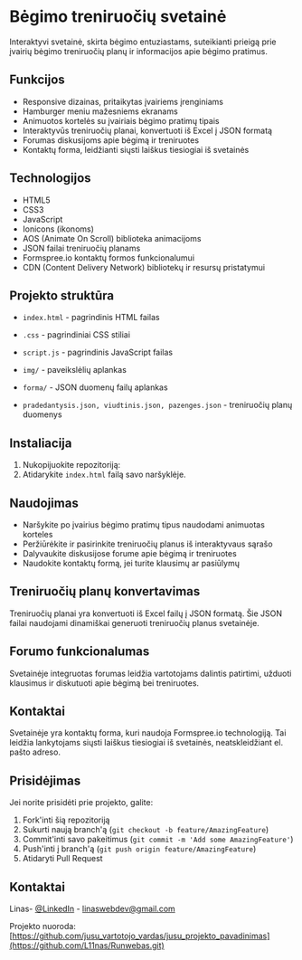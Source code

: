 # Bėgimo treniruočių svetainė

Interaktyvi svetainė, skirta bėgimo entuziastams, suteikianti prieigą prie įvairių bėgimo treniruočių planų ir informacijos apie bėgimo pratimus.

## Funkcijos

- Responsive dizainas, pritaikytas įvairiems įrenginiams
- Hamburger meniu mažesniems ekranams
- Animuotos kortelės su įvairiais bėgimo pratimų tipais
- Interaktyvūs treniruočių planai, konvertuoti iš Excel į JSON formatą
- Forumas diskusijoms apie bėgimą ir treniruotes
- Kontaktų forma, leidžianti siųsti laiškus tiesiogiai iš svetainės

## Technologijos

- HTML5
- CSS3
- JavaScript
- Ionicons (ikonoms)
- AOS (Animate On Scroll) biblioteka animacijoms
- JSON failai treniruočių planams
- Formspree.io kontaktų formos funkcionalumui
- CDN (Content Delivery Network) bibliotekų ir resursų pristatymui

## Projekto struktūra

- `index.html` - pagrindinis HTML failas

- `.css` - pagrindiniai CSS stiliai
- `script.js` - pagrindinis JavaScript failas
- `img/` - paveikslėlių aplankas
- `forma/` - JSON duomenų failų aplankas
- `pradedantysis.json, viudtinis.json, pazenges.json` - treniruočių planų duomenys

## Instaliacija

1. Nukopijuokite repozitoriją:
2. Atidarykite `index.html` failą savo naršyklėje.

## Naudojimas

- Naršykite po įvairius bėgimo pratimų tipus naudodami animuotas korteles
- Peržiūrėkite ir pasirinkite treniruočių planus iš interaktyvaus sąrašo
- Dalyvaukite diskusijose forume apie bėgimą ir treniruotes
- Naudokite kontaktų formą, jei turite klausimų ar pasiūlymų

## Treniruočių planų konvertavimas

Treniruočių planai yra konvertuoti iš Excel failų į JSON formatą. Šie JSON failai naudojami dinamiškai generuoti treniruočių planus svetainėje.

## Forumo funkcionalumas

Svetainėje integruotas forumas leidžia vartotojams dalintis patirtimi, užduoti klausimus ir diskutuoti apie bėgimą bei treniruotes.

## Kontaktai

Svetainėje yra kontaktų forma, kuri naudoja Formspree.io technologiją. Tai leidžia lankytojams siųsti laiškus tiesiogiai iš svetainės, neatskleidžiant el. pašto adreso.

## Prisidėjimas

Jei norite prisidėti prie projekto, galite:

1. Fork'inti šią repozitoriją
2. Sukurti naują branch'ą (`git checkout -b feature/AmazingFeature`)
3. Commit'inti savo pakeitimus (`git commit -m 'Add some AmazingFeature'`)
4. Push'inti į branch'ą (`git push origin feature/AmazingFeature`)
5. Atidaryti Pull Request

## Kontaktai

Linas- [@LinkedIn](https://lt.linkedin.com/in/linas-ulevi%C4%8Dius-48366113b) - linaswebdev@gmail.com

Projekto nuoroda: [https://github.com/jusu_vartotojo_vardas/jusu_projekto_pavadinimas](https://github.com/L11nas/Runwebas.git)
